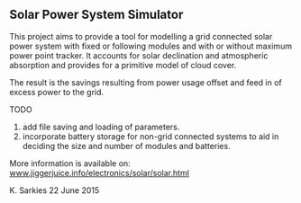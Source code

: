 Solar Power System Simulator
----------------------------

This project aims to provide a tool for modelling a grid connected solar power
system with fixed or following modules and with or without maximum power point
tracker. It accounts for solar declination and atmospheric absorption and
provides for a primitive model of cloud cover.

The result is the savings resulting from power usage offset and feed in of
excess power to the grid.

TODO
1. add file saving and loading of parameters.
2. incorporate battery storage for non-grid connected systems to aid in
   deciding the size and number of modules and batteries.

More information is available on:
www.jiggerjuice.info/electronics/solar/solar.html

K. Sarkies
22 June 2015

